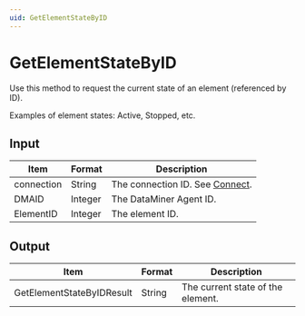 ```yaml
---
uid: GetElementStateByID
---
```


# GetElementStateByID

Use this method to request the current state of an element (referenced by ID).

Examples of element states: Active, Stopped, etc.

## Input

| Item       | Format  | Description                                   |
|------------|---------|-----------------------------------------------|
| connection | String  | The connection ID. See [Connect](xref:Connect). |
| DMAID      | Integer | The DataMiner Agent ID.                       |
| ElementID  | Integer | The element ID.                               |

## Output

| Item                      | Format | Description                       |
|---------------------------|--------|-----------------------------------|
| GetElementStateByIDResult | String | The current state of the element. |
